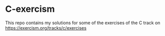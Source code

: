 # C-exercism
This repo contains my solutions for some of the exercises of the C track on https://exercism.org/tracks/c/exercises
